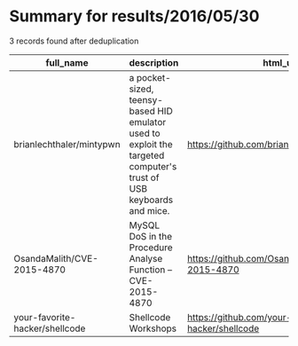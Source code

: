 
# Summary for results/2016/05/30
    
3 records found after deduplication

| full_name | description | html_url | matched_list | matched_count | pushed_at | size | stargazers_count | language | forks_count |
|--------------------------------|--------------------------------------------------------------------------------------------------------------------|---------------------------------------------------|----------------|-----------------|---------------------------|--------|--------------------|------------|---------------|
| brianlechthaler/mintypwn | a pocket-sized, teensy-based HID emulator used to exploit the targeted computer's trust of USB keyboards and mice. | https://github.com/brianlechthaler/mintypwn | ['exploit'] | 1 | 2016-05-30 16:35:30+00:00 | 18855 | 6 | Arduino | 3 |
| OsandaMalith/CVE-2015-4870 | MySQL DoS in the Procedure Analyse Function – CVE-2015-4870 | https://github.com/OsandaMalith/CVE-2015-4870 | ['cve-2'] | 1 | 2016-05-30 04:42:13+00:00 | 2 | 2 | Python | 2 |
| your-favorite-hacker/shellcode | Shellcode Workshops | https://github.com/your-favorite-hacker/shellcode | ['shellcode'] | 1 | 2016-05-30 07:11:25+00:00 | 251 | 0 | Assembly | 0 |
